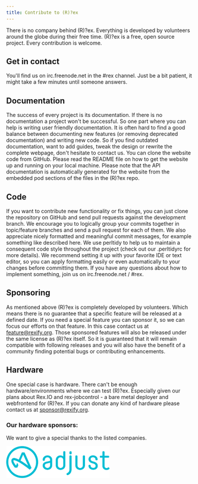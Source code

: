 ```yaml
---
title: Contribute to (R)?ex
---
```


There is no company behind (R)?ex. Everything is developed by volunteers around the globe during their free time. (R)?ex is a free, open source project. Every contribution is welcome.

## Get in contact

You'll find us on irc.freenode.net in the \#rex channel. Just be a bit patient, it might take a few minutes until someone answers.

## Documentation

The success of every project is its documentation. If there is no documentation a project won't be successful. So one part where you can help is writing user friendly documentation.
It is often hard to find a good balance between documenting new features (or removing deprecated documentation) and writing new code. So if you find outdated documentation, want to add guides, tweak the design or rewrite the complete webpage, don't hesitate to contact us.
You can clone the website code from GitHub. Please read the README file on how to get the website up and running on your local machine.
Please note that the API documentation is automatically generated for the website from the embedded pod sections of the files in the (R)?ex repo.

## Code

If you want to contribute new functionality or fix things, you can just clone the repository on GitHub and send pull requests against the development branch. We encourage you to logically group your commits together in topic/feature branches and send a pull request for each of them. We also appreciate nicely formatted and meaningful commit messages, for example something like described here.
We use perltidy to help us to maintain a consequent code style throughout the project (check out our .perltidyrc for more details). We recommend setting it up with your favorite IDE or text editor, so you can apply formatting easily or even automatically to your changes before committing them.
If you have any questions about how to implement something, join us on irc.freenode.net / \#rex.

## Sponsoring

As mentioned above (R)?ex is completely developed by volunteers. Which means there is no guarantee that a specific feature will be released at a defined date. If you need a special feature you can sponsor it, so we can focus our efforts on that feature. In this case contact us at feature@rexify.org.
Those sponsored features will also be released under the same license as (R)?ex itself. So it is guaranteed that it will remain  compatible with following releases and you will also have the benefit of a community finding potential bugs or contributing enhancements.

## Hardware

One special case is hardware. There can't be enough hardware/environments where we can test (R)?ex. Especially given our plans about Rex.IO and rex-jobcontrol - a bare metal deployer and webfrontend for (R)?ex. If you can donate any kind of hardware please contact us at sponsor@rexify.org.

### Our hardware sponsors:

We want to give a special thanks to the listed companies.

[<img src="/public/images/skin/rexify.org/adjust_transparent.png" width="278" height="86" />](https://www.adjust.com/) 
